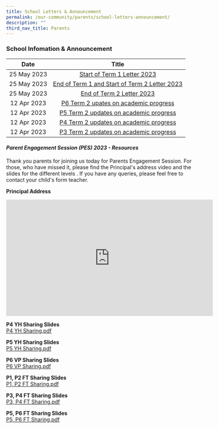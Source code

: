 ```yaml
---
title: School Letters & Announcement
permalink: /our-community/parents/school-letters-announcement/
description: ""
third_nav_title: Parents
---
```

### School Infomation &amp; Announcement

| Date 	| Title 	|
|:---:	|:---:	|
| 25 May 2023 	| [Start of Term 1 Letter 2023](/files/start%20of%20term%201%20letter.pdf)	|
| 25 May 2023 	| [End of Term 1 and Start of Term 2 Letter 2023](/files/end%20of%20term%201%20cum%20start%20of%20term%202%20letter%202023.pdf)	|
| 25 May 2023 	| [End of Term 2 Letter 2023](/files/end%20of%20term%202%20letter%202023.pdf)	|
| 12 Apr 2023 	| [P6 Term 2 upates on academic progress](/files/2023%20updates%20on%20academic%20progress%20p6%20t2.pdf)	|
| 12 Apr 2023 	| [P5 Term 2 updates on academic progress](/files/2023%20updates%20on%20academic%20progress%20p5%20t2.pdf)	|
| 12 Apr 2023 	| [P4 Term 2 updates on academic progress](/files/2023%20updates%20on%20academic%20progress%20p4%20t2.pdf)	|
| 12 Apr 2023 	| [P3 Term 2 updates on academic progress](/files/2023%20updates%20on%20academic%20progress%20p3%20t2.pdf)	|


<!---##### PSLE Examination Timetable

<img src="/images/sil1.png" 
     style="width:100%">--->

#### _Parent Engagement Session (PES) 2023 - Resources_

Thank you parents for joining us today  for Parents Engagement Session. For those, who have missed it, please find the Principal's address video and the slides for the different levels . If you have any queries, please feel free to contact your child's form teacher.

**Principal Address**<br>
<iframe width="560" height="315" src="https://www.youtube.com/embed/L5w4KVZ083o" title="YouTube video player" frameborder="0" allow="accelerometer; autoplay; clipboard-write; encrypted-media; gyroscope; picture-in-picture; web-share" allowfullscreen=""></iframe>

**P4 YH Sharing Slides**<br>
[P4 YH Sharing.pdf](/files/P4%20YH%20Sharing_01.pdf)

**P5 YH Sharing Slides**<br>
[P5 YH Sharing.pdf](/files/P5%20YH%20Sharing_01.pdf)

**P6 VP Sharing Slides**<br>
[P6 VP Sharing.pdf](/files/P6%20VP%20Sharing%20(latest).pdf)

**P1, P2 FT Sharing Slides**<br>
[P1, P2 FT Sharing.pdf](/files/P1%20and%20P2%20FT%20Slides.pdf)

**P3, P4 FT Sharing Slides**<br>
[P3, P4 FT Sharing.pdf](/files/P3%20and%20P4%20FT%20Slides.pdf)

**P5, P6 FT Sharing Slides**<br>
[P5, P6 FT Sharing.pdf](/files/P5%20and%20P6%20FT%20Slides.pdf)